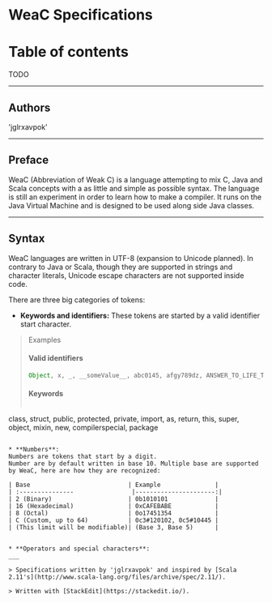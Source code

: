WeaC Specifications
=========
Table of contents
====
TODO
___

Authors
---
'jglrxavpok'
____

Preface
--------
WeaC (Abbreviation of Weak C) is a language attempting to mix C, Java and Scala concepts with a as little and simple as possible syntax. The language is still an experiment in order to learn how to make a compiler. It runs on the Java Virtual Machine and is designed to be used along side Java classes.
____

Syntax
---
WeaC languages are written in UTF-8 (expansion to Unicode planned). In contrary to Java or Scala, though they are supported in strings and character literals, Unicode escape characters are not supported inside code.

There are three big categories of tokens:

* **Keywords and identifiers:** 
These tokens are started by a valid identifier start character. 

> Examples
> 
> #### Valid identifiers
> 
> ```java
> Object, x, _, __someValue__, abc0145, afgy789dz, ANSWER_TO_LIFE_THE_UNIVERSE_AND_EVERYTHING, MyArray[]
> ```
> 
> #### Keywords
> 
> ```scala
class, struct, public, protected, private, import, as, return, this, super, object, mixin, new, compilerspecial, package
```

* **Numbers**:
Numbers are tokens that start by a digit.
Number are by default written in base 10. Multiple base are supported by WeaC, here are how they are recognized:

| Base                           | Example               |
| :---------------                |----------------------:|
| 2 (Binary)                     | 0b1010101             |
| 16 (Hexadecimal)               | 0xCAFEBABE            |
| 8 (Octal)                      | 0o17451354            |
| C (Custom, up to 64)           | 0c3#120102, 0c5#10445 |
| (This limit will be modifiable)| (Base 3, Base 5)      |


* **Operators and special characters**:
___

> Specifications written by 'jglrxavpok' and inspired by [Scala 2.11's](http://www.scala-lang.org/files/archive/spec/2.11/).

> Written with [StackEdit](https://stackedit.io/).